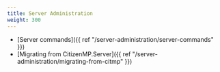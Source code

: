 ```yaml
---
title: Server Administration
weight: 300
---
```


- [Server commands]({{ ref "/server-administration/server-commands" }})
- [Migrating from CitizenMP.Server]({{ ref "/server-administration/migrating-from-citmp" }})
